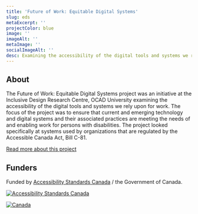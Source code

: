 ```yaml
---
title: 'Future of Work: Equitable Digital Systems'
slug: eds
metaExcerpt: ''
projectColor: blue
image: ''
imageAlt: ''
metaImage: ''
socialImageAlt: ''
desc: Examining the accessibility of the digital tools and systems we rely upon for work
---
```

## About

The Future of Work: Equitable Digital Systems project was an initiative at the Inclusive Design Research Centre, OCAD University examining the accessibility of the digital tools and systems we rely upon for work. The focus of the project was to ensure that current and emerging technology and digital systems and their associated practices are meeting the needs of and enabling work for persons with disabilities. The project looked specifically at systems used by organizations that are regulated by the Accessible Canada Act, Bill C-81.

[Read more about this project](https://idrc.ocadu.ca/projects/eds/)

## Funders

Funded by [Accessibility Standards Canada](https://accessible.canada.ca) / the Government of Canada.

[![Accessibility Standards Canada](/assets/uploads/asc.png)](https://accessible.canada.ca/)

[![Canada](/assets/uploads/canada.svg)](https://www.canada.ca/en.html)
